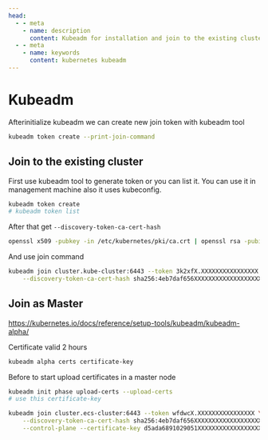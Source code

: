 ```yaml
---
head:
  - - meta
    - name: description
      content: Kubeadm for installation and join to the existing cluster.
  - - meta
    - name: keywords
      content: kubernetes kubeadm
---
```


# Kubeadm

Afterinitialize kubeadm we can create new join token with kubeadm tool

```sh
kubeadm token create --print-join-command
```

## Join to the existing cluster

First use kubeadm tool to generate token or you can list it.
You can use it in management machine also it uses kubeconfig.

```sh
kubeadm token create
# kubeadm token list
```

After that get `--discovery-token-ca-cert-hash`

```sh
openssl x509 -pubkey -in /etc/kubernetes/pki/ca.crt | openssl rsa -pubin -outform der 2>/dev/null | openssl dgst -sha256 -hex | sed 's/^.* //'
```

And use join command

```sh
kubeadm join cluster.kube-cluster:6443 --token 3k2xfX.XXXXXXXXXXXXXXXX \
    --discovery-token-ca-cert-hash sha256:4eb7daf656XXXXXXXXXXXXXXXXXXXXXXXXXXXXXXXXXXXXXXXXXXXXXXXXXXXXXX
```

## Join as Master

https://kubernetes.io/docs/reference/setup-tools/kubeadm/kubeadm-alpha/

Certificate valid 2 hours

```sh
kubeadm alpha certs certificate-key
```

Before to start upload certificates in a master node

```sh
kubeadm init phase upload-certs --upload-certs
# use this certificate-key
```

```sh
kubeadm join cluster.ecs-cluster:6443 --token wfdwcX.XXXXXXXXXXXXXXXX \
    --discovery-token-ca-cert-hash sha256:4eb7daf656XXXXXXXXXXXXXXXXXXXXXXXXXXXXXXXXXXXXXXXXXXXXXXXXXXXXXX \
    --control-plane --certificate-key d5ada6891029051XXXXXXXXXXXXXXXXXXXXXXXXXXXXXXXXXXXXXXXXXXXXXXXXX
```
